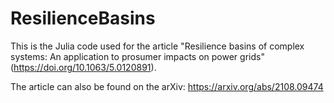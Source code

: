 # ResilienceBasins

This is the Julia code used for the article "Resilience basins of complex systems: An application to prosumer impacts on power grids" (https://doi.org/10.1063/5.0120891).

The article can also be found on the arXiv: https://arxiv.org/abs/2108.09474
